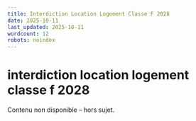 ```yaml
---
title: Interdiction Location Logement Classe F 2028
date: 2025-10-11
last_updated: 2025-10-11
wordcount: 12
robots: noindex
---
```


# interdiction location logement classe f 2028

Contenu non disponible – hors sujet.